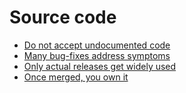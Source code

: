 # Source code

 * [Do not accept undocumented code](code/undocumented.md)
 * [Many bug-fixes address symptoms](code/symptoms.md)
 * [Only actual releases get widely used](code/releases.md)
 * [Once merged, you own it](code/youownit.md)
